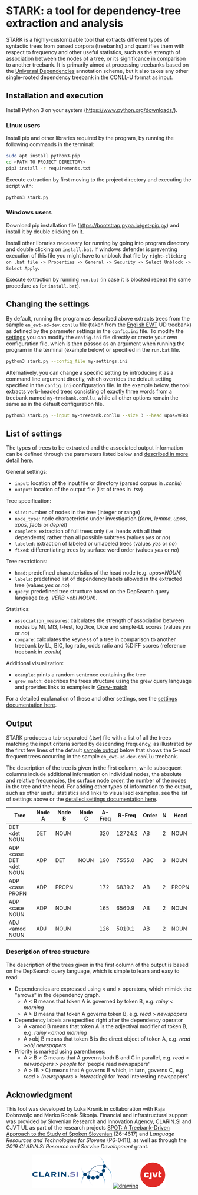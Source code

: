 # STARK: a tool for dependency-tree extraction and analysis
STARK is a highly-customizable tool that extracts different types of syntactic trees from parsed corpora (treebanks) and quantifies them with respect to frequency and other useful statistics, such as the strength of association between the nodes of a tree, or its significance in comparison to another treebank. It is primarily aimed at processing treebanks based on the [Universal Dependencies](https://universaldependencies.org/) annotation scheme, but it also takes any other single-rooted dependency treebank in the CONLL-U format as input. 

## Installation and execution
Install Python 3 on your system (https://www.python.org/downloads/). 

### Linux users
Install pip and other libraries required by the program, by running the following commands in the terminal:
```bash
sudo apt install python3-pip
cd <PATH TO PROJECT DIRECTORY>
pip3 install -r requirements.txt
```

Execute extraction by first moving to the project directory and executing the script with:
```bash
python3 stark.py 
```

### Windows users
Download pip installation file (https://bootstrap.pypa.io/get-pip.py) and install it by double clicking on it.

Install other libraries necessary for running by going into program directory and double clicking on `install.bat`. If windows defender is preventing execution of this file you might have to unblock that file by `right-clicking on .bat file -> Properties -> General -> Security -> Select Unblock -> Select Apply`.

Execute extraction by running `run.bat` (in case it is blocked repeat the same procedure as for `install.bat`).

## Changing the settings
By default, running the program as described above extracts trees from the sample `en_ewt-ud-dev.conllu` file (taken from the [English EWT](https://universaldependencies.org/treebanks/en_ewt/index.html) UD treebank) as defined by the parameter settings in the `config.ini` file. To modify the [settings](#list-of-settings) you can modify the `config.ini` file directly or create your own configuration file, which is then passed as an argument when running the program in the terminal (example below) or specified in the `run.bat` file. 

```bash
python3 stark.py --config_file my-settings.ini
```
Alternatively, you can change a specific setting by introducing it as a command line argument directly, which overrides the default setting specified in the `config.ini` configuration file. In the example below, the tool extracts verb-headed trees consisting of exactly three words from a treebank named `my-treebank.conllu`, while all other options remain the same as in the default configuration file.

```bash
python3 stark.py --input my-treebank.conllu --size 3 --head upos=VERB
```

## List of settings
The types of trees to be extracted and the associated output information can be defined through the parameters listed below and [described in more detail here](settings.md).

General settings:
-	`input`: location of the input file or directory (parsed corpus in _.conllu_)
-	`output`: location of the output file (list of trees in _.tsv_)

Tree specification:
-	`size`: number of nodes in the tree (integer or range)
- `node_type`: node characteristic under investigation (*form*, *lemma*, *upos*, *xpos*, *feats* or *deprel*)
-	`complete`: extraction of full trees only (i.e. heads with all their dependents) rather than all possible subtrees (values *yes* or *no*)
-	`labeled`: extraction of labeled or unlabeled trees (values *yes* or *no*)
-	`fixed`: differentiating trees by surface word order (values *yes* or *no*)

Tree restrictions:
-	`head`: predefined characteristics of the head node (e.g. _upos=NOUN_)
-	`labels`: predefined list of dependency labels allowed in the extracted tree (values *yes* or *no*)
-	`query`: predefined tree structure based on the DepSearch query language (e.g. _VERB >obl NOUN_).

Statistics: 
-	`association_measures`: calculates the strength of association between nodes by MI, MI3, t-test, logDice, Dice and simple-LL scores (values *yes* or *no*)
- `compare`: calculates the keyness of a tree in comparison to another treebank by LL, BIC, log ratio, odds ratio and %DIFF scores (reference treebank in _.conllu_)

Additional visualization:
- `example`: prints a random sentence containing the tree
- `grew_match`: describes the trees structure using the grew query language and provides links to examples in [Grew-match](https://universal.grew.fr/)

For a detailed explanation of these and other settings, see the [settings documentation here](settings.md).

## Output

STARK produces a tab-separated (.tsv) file with a list of all the trees matching the input criteria sorted by descending frequency, as illustrated by the first few lines of the default [sample output](/sample/output.tsv) below that shows the 5-most frequent trees occurring in the sample `en_ewt-ud-dev.conllu` treebank.

The description of the tree is given in the first column, while subsequent columns include additional information on individual nodes, the absolute and relative frequencies, the surface node order, the number of the nodes in the tree and the head. For adding other types of information to the output, such as other useful statistics and links to visualised examples, see the list of settings above or the [detailed settings documentation here](settings.md).

|Tree | Node A | Node B | Node C | A-Freq | R-Freq | Order | N | Head |
| --- | --- | --- | --- | --- | --- | --- | --- | --- |
| DET <det NOUN | DET | NOUN |   | 320 | 12724.2 | AB | 2 | NOUN
| ADP <case DET <det NOUN | ADP | DET | NOUN |  190 | 7555.0 | ABC | 3 | NOUN
| ADP <case PROPN | ADP | PROPN |   | 172 | 6839.2 | AB | 2 | PROPN
| ADP <case NOUN | ADP | NOUN |   | 165 | 6560.9 | AB | 2 | NOUN
| ADJ <amod NOUN | ADJ | NOUN |   | 126 | 5010.1 | AB | 2 | NOUN

### Description of tree structure
The description of the trees given in the first column of the output is based on the DepSearch query language, which is simple to learn and easy to read:
- Dependencies are expressed using < and > operators, which mimick the "arrows" in the dependency graph.
  - A < B means that token A is governed by token B, e.g. _rainy < morning_
  - A > B means that token A governs token B, e.g. _read > newspapers_
- Dependency labels are specified right after the dependency operator
  - A <amod B means that token A is the adjectival modifier of token B, e.g. _rainy <amod morning_
  - A >obj B means that token B is the direct object of token A, e.g. _read >obj newspapers_
- Priority is marked using parentheses:
  -   A > B > C means that A governs both B and C in parallel, e.g. _read > newspapers > people_ for 'people read newspapers'
  -   A > (B > C) means that A governs B which, in turn, governs C, e.g. _read > (newspapers > interesting)_ for 'read interesting newspapers'
  
## Acknowledgment
This tool was developed by Luka Krsnik in collaboration with Kaja Dobrovoljc and Marko Robnik Šikonja. Financial and infrastructural support was provided by Slovenian Research and Innovation Agency, CLARIN.SI and CJVT UL as part of the research projects [SPOT: A Treebank-Driven Approach to the Study of Spoken Slovenian](https://spot.ff.uni-lj.si/) (Z6-4617) and _Language Resources and Technologies for Slovene_ (P6-0411), as well as through the _2019 CLARIN.SI Resource and Service Development_ grant.

<p align="center">
<a href="http://www.clarin.si/info/about/"><img src="https://raw.githubusercontent.com/clarinsi/STARK/master/logos/CLARIN.png" alt="drawing" height="90"/></a>
<a href="https://www.aris-rs.si/"><img src="https://pbs.twimg.com/profile_images/1696069698289332224/tB-Z74Tn_400x400.jpg" alt="drawing" height="110"/></a>
<a href="https://www.cjvt.si/en/"><img src="https://raw.githubusercontent.com/clarinsi/STARK/master/logos/CJVT.png" alt="drawing" height="70"/></a>
</p>

